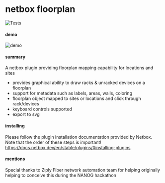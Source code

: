 # netbox floorplan

<img src="https://github.com/tbotnz/netbox_floorplan/workflows/tests/badge.svg" alt="Tests"/>

#### demo
![demo](/media/demo.gif)

#### summary
A netbox plugin providing floorplan mapping capability for locations and sites

- provides graphical ability to draw racks & unracked devices on a floorplan
- support for metadata such as labels, areas, walls, coloring
- floorplan object mapped to sites or locations and click through rack/devices
- keyboard controls supported
- export to svg

#### installing
Please follow the plugin installation documentation provided by Netbox. Note that the order of these steps is important!
https://docs.netbox.dev/en/stable/plugins/#installing-plugins

#### mentions
Special thanks to Ziply Fiber network automation team for helping originally helping to conceive this during the NANOG hackathon

